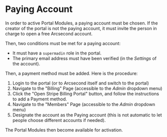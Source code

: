 # Paying Account

In order to active Portal Modules, a paying account must be chosen. If the creator of the portal is not the paying
account, it must invite the person in charge to open a free Arcsecond account.

Then, two conditions must be met for a paying account:

- It must have a `supermadin` role in the portal.
- The primary email address must have been verified (in the *Settings* of the account).

Then, a payment method must be added. Here is the procedure:

1. Login to the portal (or to Arcsecond itself and switch to the portal)
2. Navigate to the "Billing" Page (accessible to the *Admin* dropdown menu)
3. Click the "Open Stripe Billing Portal" button, and follow the instructions to add a Payment method.
4. Navigate to the "Members" Page (accessible to the *Admin* dropdown menu)
5. Designate the account as the Paying account (this is not automatic to let people choose different accounts if
   needed).

The Portal Modules then become available for activation.

